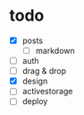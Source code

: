 # todo

- [x] posts
  - [ ] markdown
- [ ] auth
- [ ] drag & drop
- [x] design
- [ ] activestorage
- [ ] deploy
